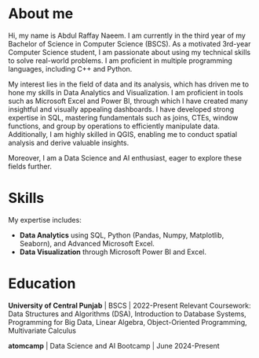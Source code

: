 # About me
Hi, my name is Abdul Raffay Naeem. I am currently in the third year of my Bachelor of Science in Computer Science (BSCS). As a motivated 3rd-year Computer Science student, I am passionate about using my technical skills to solve real-world problems. I am proficient in multiple programming languages, including C++ and Python.

My interest lies in the field of data and its analysis, which has driven me to hone my skills in Data Analytics and Visualization. I am proficient in tools such as Microsoft Excel and Power BI, through which I have created many insightful and visually appealing dashboards. I have developed strong expertise in SQL, mastering fundamentals such as joins, CTEs, window functions, and group by operations to efficiently manipulate data. Additionally, I am highly skilled in QGIS, enabling me to conduct spatial analysis and derive valuable insights.

Moreover, I am a Data Science and AI enthusiast, eager to explore these fields further.

# Skills
My expertise includes:
- __Data Analytics__ using SQL, Python (Pandas, Numpy, Matplotlib, Seaborn), and Advanced Microsoft Excel.
- __Data Visualization__ through Microsoft Power BI and Excel.

# Education
__University of Central Punjab__ | BSCS | 2022-Present                                                                                                                               Relevant Coursework: Data Structures and Algorithms (DSA), Introduction to Database Systems, Programming for Big Data, Linear Algebra, Object-Oriented Programming, Multivariate Calculus

__atomcamp__ | Data Science and AI Bootcamp | June 2024-Present
